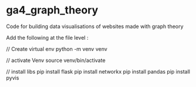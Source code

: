 # ga4_graph_theory
Code for building data visualisations of websites made with graph theory

Add the following at the file level : 

// Create virtual env 
python -m venv venv

// activate Venv 
source venv/bin/activate

// install libs
pip install flask
pip install networkx
pip install pandas
pip install pyvis

